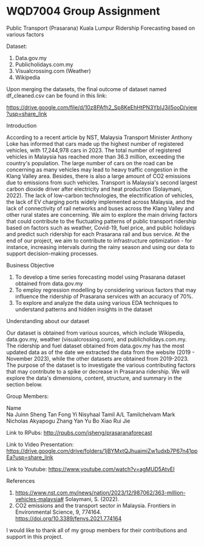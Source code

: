 
# WQD7004 Group Assignment

Public Transport (Prasarana) Kuala Lumpur Ridership Forecasting based on various factors 

Dataset: 
1.	Data.gov.my
2.	Publicholidays.com.my
3.	Visualcrossing.com (Weather)
4.	Wikipedia

Upon merging the datasets, the final outcome of dataset named df_cleaned.csv can be found in this link:

https://drive.google.com/file/d/10z8PAfh2_Sp8KeEhHtPN3YbIJ3iI5ooD/view?usp=share_link

Introduction

According to a recent article by NST, Malaysia Transport Minister Anthony Loke has informed that cars made up the highest number of registered vehicles, with 17,244,978 cars in 2023. The total number of registered vehicles in Malaysia has reached more than 36.3 million, exceeding the country's population. The large number of cars on the road can be concerning as many vehicles may lead to heavy traffic congestion in the Klang Valley area. Besides, there is also a large amount of CO2 emissions due to emissions from such vehicles. Transport is Malaysia's second largest carbon dioxide driver after electricity and 
heat production (Solaymani, 2022). The lack of low-carbon technologies, the electrification of vehicles, the lack of EV charging ports widely implemented across Malaysia, and the lack of connectivity of rail networks and buses across the Klang Valley and other rural states are concerning. We aim to explore the main driving factors that could contribute to the fluctuating patterns of public transport ridership based on factors such as weather, Covid-19, fuel price, and public holidays and predict such ridership for each Prasarana rail and bus service. At the end of our project, we aim to contribute to infrastructure optimization - for instance, increasing intervals during the rainy season and using our data to support decision-making processes.

Business Objective
1. To develop a time series forecasting model using Prasarana dataset obtained from data.gov.my 
2. To employ regression modelling by considering various factors that may influence the ridership of Prasarana services with an accuracy of 70%.
3. To explore and analyze the data using various EDA techniques to understand patterns and hidden insights in the dataset

Understanding about our dataset

Our dataset is obtained from various sources, which include Wikipedia, data.gov.my, weather (visualcrossing.com), and publicholidays.com.my.
The ridership and fuel dataset obtained from data.gov.my has the most updated data as of the date we extracted the data from the website (2019 - November 2023), while the other datasets are obtained from 2019-2023.
The purpose of the dataset is to investigate the various contributing factors that may contribute to a spike or decrease in Prasarana ridership. We will explore the data's dimensions, content, structure, and summary in the section below.

Group Members:

Name	
Na Juinn Sheng
Tan Fong Yi
Nisyhaal Tamil A/L Tamilchelvam
Mark Nicholas Akyapogu
Zhang Yan Yu Bo
Xiao Rui Jie

Link to RPubs:
http://rpubs.com/jsheng/prasaranaforecast 


Link to Video Presentation: https://drive.google.com/drive/folders/1jBYMxtQJhuaimiZw1udxb7P67n41ppEa?usp=share_link 

Link to Youtube:
https://www.youtube.com/watch?v=agMUD5AtvEI


References
1.	https://www.nst.com.my/news/nation/2023/12/987062/363-million-vehicles-malaysia#
Solaymani, S. (2022). 
2.	CO2 emissions and the transport sector in Malaysia. Frontiers in Environmental Science, 9, 774164. https://doi.org/10.3389/fenvs.2021.774164

I would like to thank all of my group members for their contributions and support in this project. 



